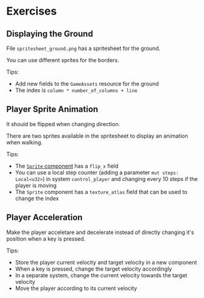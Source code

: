 # Exercises

## Displaying the Ground

File `spritesheet_ground.png` has a spritesheet for the ground.

You can use different sprites for the borders.

Tips:
* Add new fields to the `GameAssets` resource for the ground
* The index is `column * number_of_columns + line`

## Player Sprite Animation

It should be flipped when changing direction.

There are two sprites available in the spritesheet to display an animation when walking.

Tips:
* The [`Sprite` component](https://docs.rs/bevy/0.15.0-rc.1/bevy/prelude/struct.Sprite.html) has a `flip_x` field
* You can use a local step counter (adding a parameter `mut steps: Local<u32>`) in system `control_player` and changing every 10 steps if the player is moving
* The `Sprite` component has a `texture_atlas` field that can be used to change the index

## Player Acceleration

Make the player acceletare and decelerate instead of directly changing it's position when a key is pressed.

Tips:
* Store the player current velocity and target velocity in a new component
* When a key is pressed, change the target velocity accordingly
* In a separate system, change the current velocity towards the target velocity
* Move the player according to its current velocity
